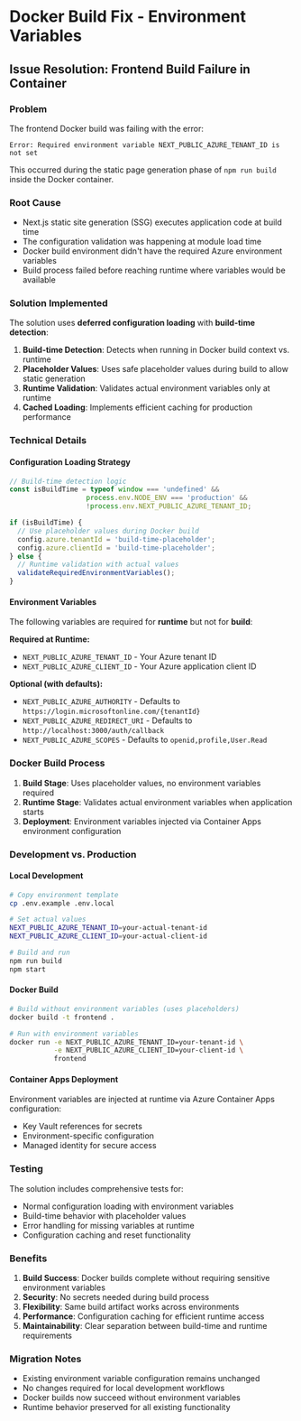 # Docker Build Fix - Environment Variables

## Issue Resolution: Frontend Build Failure in Container

### Problem
The frontend Docker build was failing with the error:
```
Error: Required environment variable NEXT_PUBLIC_AZURE_TENANT_ID is not set
```

This occurred during the static page generation phase of `npm run build` inside the Docker container.

### Root Cause
- Next.js static site generation (SSG) executes application code at build time
- The configuration validation was happening at module load time
- Docker build environment didn't have the required Azure environment variables
- Build process failed before reaching runtime where variables would be available

### Solution Implemented
The solution uses **deferred configuration loading** with **build-time detection**:

1. **Build-time Detection**: Detects when running in Docker build context vs. runtime
2. **Placeholder Values**: Uses safe placeholder values during build to allow static generation
3. **Runtime Validation**: Validates actual environment variables only at runtime
4. **Cached Loading**: Implements efficient caching for production performance

### Technical Details

#### Configuration Loading Strategy
```typescript
// Build-time detection logic
const isBuildTime = typeof window === 'undefined' && 
                   process.env.NODE_ENV === 'production' && 
                   !process.env.NEXT_PUBLIC_AZURE_TENANT_ID;

if (isBuildTime) {
  // Use placeholder values during Docker build
  config.azure.tenantId = 'build-time-placeholder';
  config.azure.clientId = 'build-time-placeholder';
} else {
  // Runtime validation with actual values
  validateRequiredEnvironmentVariables();
}
```

#### Environment Variables
The following variables are required for **runtime** but not for **build**:

**Required at Runtime:**
- `NEXT_PUBLIC_AZURE_TENANT_ID` - Your Azure tenant ID
- `NEXT_PUBLIC_AZURE_CLIENT_ID` - Your Azure application client ID

**Optional (with defaults):**
- `NEXT_PUBLIC_AZURE_AUTHORITY` - Defaults to `https://login.microsoftonline.com/{tenantId}`
- `NEXT_PUBLIC_AZURE_REDIRECT_URI` - Defaults to `http://localhost:3000/auth/callback`
- `NEXT_PUBLIC_AZURE_SCOPES` - Defaults to `openid,profile,User.Read`

### Docker Build Process
1. **Build Stage**: Uses placeholder values, no environment variables required
2. **Runtime Stage**: Validates actual environment variables when application starts
3. **Deployment**: Environment variables injected via Container Apps environment configuration

### Development vs. Production

#### Local Development
```bash
# Copy environment template
cp .env.example .env.local

# Set actual values
NEXT_PUBLIC_AZURE_TENANT_ID=your-actual-tenant-id
NEXT_PUBLIC_AZURE_CLIENT_ID=your-actual-client-id

# Build and run
npm run build
npm start
```

#### Docker Build
```bash
# Build without environment variables (uses placeholders)
docker build -t frontend .

# Run with environment variables
docker run -e NEXT_PUBLIC_AZURE_TENANT_ID=your-tenant-id \
           -e NEXT_PUBLIC_AZURE_CLIENT_ID=your-client-id \
           frontend
```

#### Container Apps Deployment
Environment variables are injected at runtime via Azure Container Apps configuration:
- Key Vault references for secrets
- Environment-specific configuration
- Managed identity for secure access

### Testing
The solution includes comprehensive tests for:
- Normal configuration loading with environment variables
- Build-time behavior with placeholder values
- Error handling for missing variables at runtime
- Configuration caching and reset functionality

### Benefits
1. **Build Success**: Docker builds complete without requiring sensitive environment variables
2. **Security**: No secrets needed during build process
3. **Flexibility**: Same build artifact works across environments
4. **Performance**: Configuration caching for efficient runtime access
5. **Maintainability**: Clear separation between build-time and runtime requirements

### Migration Notes
- Existing environment variable configuration remains unchanged
- No changes required for local development workflows
- Docker builds now succeed without environment variables
- Runtime behavior preserved for all existing functionality